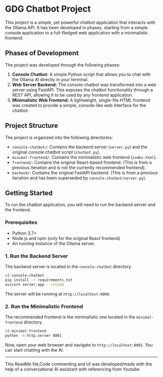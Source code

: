 # GDG Chatbot Project

This project is a simple, yet powerful chatbot application that interacts with the Ollama API. It has been developed in phases, starting from a simple console application to a full-fledged web application with a minimalistic frontend.

## Phases of Development

The project was developed through the following phases:

1.  **Console Chatbot:** A simple Python script that allows you to chat with the Ollama AI directly in your terminal.
2.  **Web Server Backend:** The console chatbot was transformed into a web server using FastAPI. This exposes the chatbot functionality through a REST API, allowing it to be used by any frontend application.
3.  **Minimalistic Web Frontend:** A lightweight, single-file HTML frontend was created to provide a simple, console-like web interface for the chatbot.

## Project Structure

The project is organized into the following directories:

-   `console-chatbot/`: Contains the backend server (`server.py`) and the original console chatbot script (`chatbot.py`).
-   `minimal-frontend/`: Contains the minimalistic web frontend (`index.html`).
-   `frontend/`: Contains the original React-based frontend. (This is from a previous iteration and is not the currently recommended frontend).
-   `backend/`: Contains the original FastAPI backend. (This is from a previous iteration and has been superseded by `console-chatbot/server.py`).

## Getting Started

To run the chatbot application, you will need to run the backend server and the frontend.

### Prerequisites

-   Python 3.7+
-   Node.js and npm (only for the original React frontend)
-   An running instance of the Ollama server.

### 1. Run the Backend Server

The backend server is located in the `console-chatbot` directory.

```bash
cd console-chatbot
pip install -r requirements.txt
uvicorn server:app --reload
```

The server will be running at `http://localhost:8000`.

### 2. Run the Minimalistic Frontend

The recommended frontend is the minimalistic one located in the `minimal-frontend` directory.

```bash
cd minimal-frontend
python -m http.server 8001
```

Now, open your web browser and navigate to `http://localhost:8001`. You can start chatting with the AI.

---

This ReadMe file,Code commenting and UI was developed/made with the help of a conversational AI assistant with referencing from Youtube
